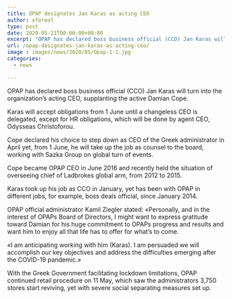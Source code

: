 ```yaml
---
title: OPAP designates Jan Karas as acting CEO
author: xforeal 
type: post
date: 2020-05-21T00:00:00+00:00
excerpt: "OPAP has declared boss business official (CCO) Jan Karas will turn into the organization's acting CEO, supplanting the active Damian Cope "
url: /opap-designates-jan-karas-as-acting-ceo/
image : images/news/2020/05/Opap-1-1.jpg
categories:
  - news

---
```

OPAP has declared boss business official (CCO) Jan Karas will turn into the organization&#8217;s acting CEO, supplanting the active Damian Cope. 

Karas will accept obligations from 1 June until a changeless CEO is delegated, except for HR obligations, which will be done by agent CEO, Odysseas Christoforou. 

Cope declared his choice to step down as CEO of the Greek administrator in April yet, from 1 June, he will take up the job as counsel to the board, working with Sazka Group on global turn of events. 

Cope became OPAP CEO in June 2016 and recently held the situation of overseeing chief of Ladbrokes global arm, from 2012 to 2015. 

Karas took up his job as CCO in January, yet has been with OPAP in different jobs, for example, boss deals official, since January 2014. 

OPAP official administrator Kamil Ziegler stated: &#171;Personally, and in the interest of OPAPs Board of Directors, I might want to express gratitude toward Damian for his huge commitment to OPAPs progress and results and want him to enjoy all that life has to offer for what&#8217;s to come. 

&#171;I am anticipating working with him (Karas). I am persuaded we will accomplish our key objectives and address the difficulties emerging after the COVID-19 pandemic.&#187; 

With the Greek Government facilitating lockdown limitations, OPAP continued retail procedure on 11 May, which saw the administrators 3,750 stores start reviving, yet with severe social separating measures set up.